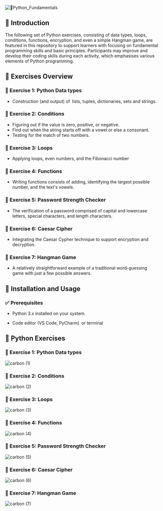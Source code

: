 ![🐍Python_Fundamentals](https://github.com/user-attachments/assets/e949705a-a9a0-49ed-a13b-444da32164c3)

## 📌 Introduction

The following set of Python exercises, consisting of data types, loops, conditions, functions, encryption, and even a simple Hangman game, are featured in this repository to support learners with focusing on fundamental programming skills and basic principles. Participants may improve and develop their coding skills during each activity, which emphasises various elements of Python programming.

## 📝 Exercises Overview

### 📌 Exercise 1: Python Data types

- Construction (and output) of lists, tuples, dictionaries, sets and strings.

### 📌 Exercise 2: Conditions

- Figuring out if the value is zero, positive, or negative.
- Find out when the string starts off with a vowel or else a consonant.
- Testing for the match of two numbers.

### 📌  Exercise 3: Loops

- Applying loops, even numbers, and the Fibonacci number

### 📌 Exercise 4: Functions

- Writing functions consists of adding, identifying the largest possible number, and the text's vowels.

### 📌 Exercise 5: Password Strength Checker

- The verification of a password comprised of capital and lowercase letters, special characters, and length characters.

### 📌 Exercise 6: Caesar Cipher

- Integrating the Caesar Cypher technique to support encryption and decryption.

### 📌 Exercise 7: Hangman Game

- A relatively straightforward example of a traditional word-guessing game with just a few possible answers.

## 🚀 Installation and Usage

### ✅ Prerequisites

- Python 3.x installed on your system.

- Code editor (VS Code, PyCharm) or terminal

## 🐍 Python Exercises

### 📄 Exercise 1: Python Data types
![carbon (1)](https://github.com/user-attachments/assets/da1144c3-8d45-4af0-bbe1-3db7efdef961)

### 📄 Exercise 2: Conditions
![carbon (2)](https://github.com/user-attachments/assets/586b3ad0-ec35-4103-84f3-1efef94cd72a)

### 📄 Exercise 3: Loops
![carbon (3)](https://github.com/user-attachments/assets/dc5b8b80-9d49-4759-885d-ec5e0ea86b46)

### 📄 Exercise 4: Functions
![carbon (4)](https://github.com/user-attachments/assets/4d127e74-aed4-42cd-8b8f-d144bb31e5f9)

### 📄 Exercise 5: Password Strength Checker
![carbon (5)](https://github.com/user-attachments/assets/a2973fe8-2fb5-45c4-ad29-c46e6f7cfee7)

### 📄 Exercise 6: Caesar Cipher
![carbon (6)](https://github.com/user-attachments/assets/563a9841-0895-48a7-85c5-b9b678681eb3)

### 📄 Exercise 7: Hangman Game
![carbon (7)](https://github.com/user-attachments/assets/398511ac-379e-4bf7-bd16-a8f7d53c6936)

